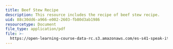 ```yaml
---
title: Beef Stew Recipe
description: This resource includes the recipe of beef stew recipe.
uid: 88c30dd6-a966-e002-2603-fb80d3ab1986
resourcetype: Document
file_type: application/pdf
file: >-
  https://open-learning-course-data-rc.s3.amazonaws.com/es-s41-speak-italian-with-your-mouth-full-spring-2012/88c30dd6a966e0022603fb80d3ab1986_MITES_S41S12_BeefStwRecip.pdf
---
```

